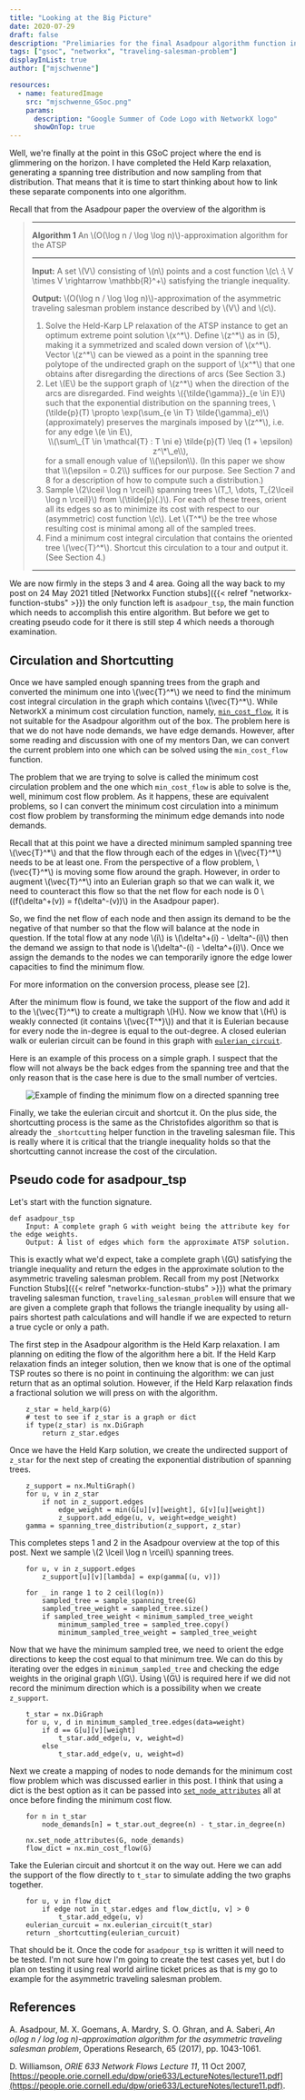 ```yaml
---
title: "Looking at the Big Picture"
date: 2020-07-29
draft: false
description: "Prelimiaries for the final Asadpour algorithm function in NetworkX"
tags: ["gsoc", "networkx", "traveling-salesman-problem"]
displayInList: true
author: ["mjschwenne"]

resources:
  - name: featuredImage
    src: "mjschwenne_GSoc.png"
    params:
      description: "Google Summer of Code Logo with NetworkX logo"
      showOnTop: true
---
```


Well, we're finally at the point in this GSoC project where the end is glimmering on the horizon.
I have completed the Held Karp relaxation, generating a spanning tree distribution and now sampling from that distribution.
That means that it is time to start thinking about how to link these separate components into one algorithm.

Recall that from the Asadpour paper the overview of the algorithm is

> ---
>
> **Algorithm 1** An \\(O(\log n / \log \log n)\\)-approximation algorithm for the ATSP
>
> ---
>
> **Input:** A set \\(V\\) consisting of \\(n\\) points and a cost function \\(c\ :\ V \times V \rightarrow \mathbb{R}^+\\) satisfying the triangle inequality.
>
> **Output:** \\(O(\log n / \log \log n)\\)-approximation of the asymmetric traveling salesman problem instance described by \\(V\\) and \\(c\\).
>
> 1. Solve the Held-Karp LP relaxation of the ATSP instance to get an optimum extreme point solution \\(x^\*\\).
>    Define \\(z^\*\\) as in (5), making it a symmetrized and scaled down version of \\(x^\*\\).
>    Vector \\(z^\*\\) can be viewed as a point in the spanning tree polytope of the undirected graph on the support of \\(x^\*\\) that one obtains after disregarding the directions of arcs (See Section 3.)
> 2. Let \\(E\\) be the support graph of \\(z^\*\\) when the direction of the arcs are disregarded.
>    Find weights \\(\{\tilde{\gamma}\}\_{e \in E}\\) such that the exponential distribution on the spanning trees, \\(\tilde{p}(T) \propto \exp(\sum\_{e \in T} \tilde{\gamma}\_e)\\) (approximately) preserves the marginals imposed by \\(z^\*\\), i.e. for any edge \\(e \in E\\),
>    <center>\\(\sum\_{T \in \mathcal{T} : T \ni e} \tilde{p}(T) \leq (1 + \epsilon) z^\*\_e\\),</center>
>    for a small enough value of \\(\epsilon\\).
>    (In this paper we show that \\(\epsilon = 0.2\\) suffices for our purpose. See Section 7 and 8 for a description of how to compute such a distribution.)
> 3. Sample \\(2\lceil \log n \rceil\\) spanning trees \\(T_1, \dots, T\_{2\lceil \log n \rceil}\\) from \\(\tilde{p}(.)\\).
>    For each of these trees, orient all its edges so as to minimize its cost with respect to our (asymmetric) cost function \\(c\\).
>    Let \\(T^\*\\) be the tree whose resulting cost is minimal among all of the sampled trees.
> 4. Find a minimum cost integral circulation that contains the oriented tree \\(\vec{T}^\*\\).
>    Shortcut this circulation to a tour and output it. (See Section 4.)
>
> ---

We are now firmly in the steps 3 and 4 area.
Going all the way back to my post on 24 May 2021 titled [Networkx Function stubs]({{< relref "networkx-function-stubs" >}}) the only function left is `asadpour_tsp`, the main function which needs to accomplish this entire algorithm.
But before we get to creating pseudo code for it there is still step 4 which needs a thorough examination.

## Circulation and Shortcutting

Once we have sampled enough spanning trees from the graph and converted the minimum one into \\(\vec{T}^\*\\) we need to find the minimum cost integral circulation in the graph which contains \\(\vec{T}^\*\\).
While NetworkX a minimum cost circulation function, namely, [`min_cost_flow`](https://networkx.org/documentation/stable/reference/algorithms/generated/networkx.algorithms.flow.min_cost_flow.html), it is not suitable for the Asadpour algorithm out of the box.
The problem here is that we do not have node demands, we have edge demands.
However, after some reading and discussion with one of my mentors Dan, we can convert the current problem into one which can be solved using the `min_cost_flow` function.

The problem that we are trying to solve is called the minimum cost circulation problem and the one which `min_cost_flow` is able to solve is the, well, minimum cost flow problem.
As it happens, these are equivalent problems, so I can convert the minimum cost circulation into a minimum cost flow problem by transforming the minimum edge demands into node demands.

Recall that at this point we have a directed minimum sampled spanning tree \\(\vec{T}^\*\\) and that the flow through each of the edges in \\(\vec{T}^\*\\) needs to be at least one.
From the perspective of a flow problem, \\(\vec{T}^\*\\) is moving some flow around the graph.
However, in order to augment \\(\vec{T}^\*\\) into an Eulerian graph so that we can walk it, we need to counteract this flow so that the net flow for each node is 0 \\((f(\delta^+(v)) = f(\delta^-(v))\\) in the Asadpour paper).

So, we find the net flow of each node and then assign its demand to be the negative of that number so that the flow will balance at the node in question.
If the total flow at any node \\(i\\) is \\(\delta^+(i) - \delta^-(i)\\) then the demand we assign to that node is \\(\delta^-(i) - \delta^+(i)\\).
Once we assign the demands to the nodes we can temporarily ignore the edge lower capacities to find the minimum flow.

For more information on the conversion process, please see [2].

After the minimum flow is found, we take the support of the flow and add it to the \\(\vec{T}^\*\\) to create a multigraph \\(H\\).
Now we know that \\(H\\) is weakly connected (it contains \\(\vec{T^\*}\\)) and that it is Eulerian because for every node the in-degree is equal to the out-degree.
A closed eulerian walk or eulerian circuit can be found in this graph with [`eulerian_circuit`](https://networkx.org/documentation/stable/reference/algorithms/generated/networkx.algorithms.euler.eulerian_circuit.html).

Here is an example of this process on a simple graph.
I suspect that the flow will not always be the back edges from the spanning tree and that the only reason that is the case here is due to the small number of vertcies.

<center><img src="example-min-flow.png" alt="Example of finding the minimum flow on a directed spanning tree"/></center>

Finally, we take the eulerian circuit and shortcut it.
On the plus side, the shortcutting process is the same as the Christofides algorithm so that is already the `_shortcutting` helper function in the traveling salesman file.
This is really where it is critical that the triangle inequality holds so that the shortcutting cannot increase the cost of the circulation.

## Pseudo code for asadpour_tsp

Let's start with the function signature.

```
def asadpour_tsp
    Input: A complete graph G with weight being the attribute key for the edge weights.
    Output: A list of edges which form the approximate ATSP solution.
```

This is exactly what we'd expect, take a complete graph \\(G\\) satisfying the triangle inequality and return the edges in the approximate solution to the asymmetric traveling salesman problem.
Recall from my post [Networkx Function Stubs]({{< relref "networkx-function-stubs" >}}) what the primary traveling salesman function, `traveling_salesman_problem` will ensure that we are given a complete graph that follows the triangle inequality by using all-pairs shortest path calculations and will handle if we are expected to return a true cycle or only a path.

The first step in the Asadpour algorithm is the Held Karp relaxation.
I am planning on editing the flow of the algorithm here a bit.
If the Held Karp relaxation finds an integer solution, then we know that is one of the optimal TSP routes so there is no point in continuing the algorithm: we can just return that as an optimal solution.
However, if the Held Karp relaxation finds a fractional solution we will press on with the algorithm.

```
    z_star = held_karp(G)
    # test to see if z_star is a graph or dict
    if type(z_star) is nx.DiGraph
        return z_star.edges
```

Once we have the Held Karp solution, we create the undirected support of `z_star` for the next step of creating the exponential distribution of spanning trees.

```
    z_support = nx.MultiGraph()
    for u, v in z_star
        if not in z_support.edges
            edge_weight = min(G[u][v][weight], G[v][u][weight])
            z_support.add_edge(u, v, weight=edge_weight)
    gamma = spanning_tree_distribution(z_support, z_star)
```

This completes steps 1 and 2 in the Asadpour overview at the top of this post.
Next we sample \\(2 \lceil \log n \rceil\\) spanning trees.

```
    for u, v in z_support.edges
        z_support[u][v][lambda] = exp(gamma[(u, v)])

    for _ in range 1 to 2 ceil(log(n))
        sampled_tree = sample_spanning_tree(G)
        sampled_tree_weight = sampled_tree.size()
        if sampled_tree_weight < minimum_sampled_tree_weight
            minimum_sampled_tree = sampled_tree.copy()
            minimum_sampled_tree_weight = sampled_tree_weight
```

Now that we have the minimum sampled tree, we need to orient the edge directions to keep the cost equal to that minimum tree.
We can do this by iterating over the edges in `minimum_sampled_tree` and checking the edge weights in the original graph \\(G\\).
Using \\(G\\) is required here if we did not record the minimum direction which is a possibility when we create `z_support`.

```
    t_star = nx.DiGraph
    for u, v, d in minimum_sampled_tree.edges(data=weight)
        if d == G[u][v][weight]
            t_star.add_edge(u, v, weight=d)
        else
            t_star.add_edge(v, u, weight=d)
```

Next we create a mapping of nodes to node demands for the minimum cost flow problem which was discussed earlier in this post.
I think that using a dict is the best option as it can be passed into [`set_node_attributes`](https://networkx.org/documentation/stable/reference/generated/networkx.classes.function.set_node_attributes.html) all at once before finding the minimum cost flow.

```
    for n in t_star
        node_demands[n] = t_star.out_degree(n) - t_star.in_degree(n)

    nx.set_node_attributes(G, node_demands)
    flow_dict = nx.min_cost_flow(G)
```

Take the Eulerian circuit and shortcut it on the way out.
Here we can add the support of the flow directly to `t_star` to simulate adding the two graphs together.

```
    for u, v in flow_dict
        if edge not in t_star.edges and flow_dict[u, v] > 0
            t_star.add_edge(u, v)
    eulerian_curcuit = nx.eulerian_circuit(t_star)
    return _shortcutting(eulerian_curcuit)
```

That should be it.
Once the code for `asadpour_tsp` is written it will need to be tested.
I'm not sure how I'm going to create the test cases yet, but I do plan on testing it using real world airline ticket prices as that is my go to example for the asymmetric traveling salesman problem.

## References

A. Asadpour, M. X. Goemans, A. Mardry, S. O. Ghran, and A. Saberi, _An o(log n / log log n)-approximation algorithm for the asymmetric traveling salesman problem_, Operations Research, 65 (2017), pp. 1043-1061.

D. Williamson, _ORIE 633 Network Flows Lecture 11_, 11 Oct 2007, [https://people.orie.cornell.edu/dpw/orie633/LectureNotes/lecture11.pdf](https://people.orie.cornell.edu/dpw/orie633/LectureNotes/lecture11.pdf).
